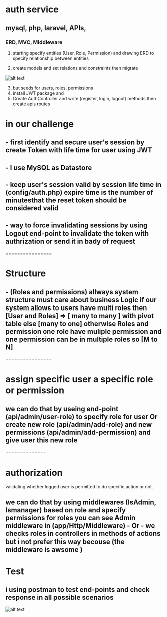 # auth service

## mysql, php, laravel, APIs,

### ERD, MVC, Middleware

1. starting specify entities (User, Role, Permission) and drawing ERD to specify relationship between entities

2. create models and set relations and constraints then migrate

![alt text](https://user-images.githubusercontent.com/59757757/138011401-053c25a0-39e3-4873-8289-b9104d27074d.png)


3. but seeds for users, roles, permissions
4. install JWT package and
5. Create AuthController and write (register, login, logout) methods then create apis routes

# in our challenge

## - first identify and secure user's session by create Token with life time for user using JWT

## - I use MySQL as Datastore

## - keep user's session valid by session life time in (config/auth.php) expire time is the number of minutesthat the reset token should be considered valid

## - way to force invalidating sessions by using Logout end-point to invalidate the token with authrization or send it in bady of request

================

# Structure

## - (Roles and permissions) allways system structure must care about business Logic if our system allows to users have multi roles then [User and Roles] => [ many to many ] with pivot table else [many to one] otherwise Roles and permission one role have muliple permission and one permission can be in multiple roles so [M to N]

================

# assign specific user a specific role or permission

## we can do that by useing end-point (api/admin/user-role) to specify role for user Or create new role (api/admin/add-role) and new permissions (api/admin/add-permission) and give user this new role

==============

# authorization

validating whether logged user is permitted to do specific action or not.

## we can do that by using middlewares (IsAdmin, Ismanager) based on role and specify permissions for roles you can see Admin middleware in (app/Http/Middleware) - Or - we checks roles in controllers in methods of actions but i not prefer this way becouse (the middleware is awsome )

# Test

## i using postman to test end-points and check response in all possible scenarios

![alt text](https://user-images.githubusercontent.com/59757757/138284556-282d654c-f93b-4ac3-8c1f-5cf90fca26eb.PNG)
